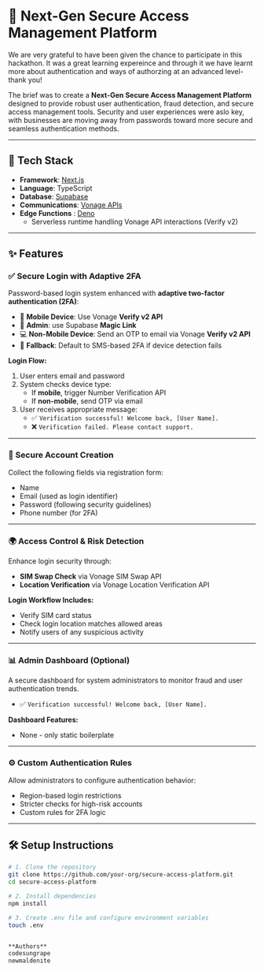 # 🔐 Next-Gen Secure Access Management Platform

We are very grateful to have been given the chance to participate in this hackathon. It was a great learning expereince and through it we have learnt more about authentication and ways of authorzing at an advanced level- thank you!

The brief was to create a **Next-Gen Secure Access Management Platform** designed to provide robust user authentication, fraud detection, and secure access management tools. Security and user experiences were aslo key, with businesses are moving away from passwords toward more secure and seamless authentication methods. 

---

## 🚀 Tech Stack

- **Framework**: [Next.js](https://nextjs.org/)
- **Language**: TypeScript
- **Database**: [Supabase](https://supabase.com/)
- **Communications**: [Vonage APIs](https://developer.vonage.com/)  
- **Edge Functions** : [Deno](https://deno.land/)
  - Serverless runtime handling Vonage API interactions (Verify v2)

---

## ✨ Features

### ✅ Secure Login with Adaptive 2FA

Password-based login system enhanced with **adaptive two-factor authentication (2FA)**:

- 📱 **Mobile Device**: Use Vonage **Verify v2 API**
- 👤 **Admin**: use Supabase **Magic Link** 
- 💻 **Non-Mobile Device**: Send an OTP to email via Vonage **Verify v2 API**
- 🔄 **Fallback**: Default to SMS-based 2FA if device detection fails

**Login Flow:**

1. User enters email and password
2. System checks device type:
   - If **mobile**, trigger Number Verification API
   - If **non-mobile**, send OTP via email
3. User receives appropriate message:
   - ✅ `Verification successful! Welcome back, [User Name].`
   - ❌ `Verification failed. Please contact support.`

---

### 👤 Secure Account Creation

Collect the following fields via registration form:

- Name
- Email (used as login identifier)
- Password (following security guidelines)
- Phone number (for 2FA)

---

### 🌍 Access Control & Risk Detection

Enhance login security through:

- **SIM Swap Check** via Vonage SIM Swap API
- **Location Verification** via Vonage Location Verification API

**Login Workflow Includes:**

- Verify SIM card status
- Check login location matches allowed areas
- Notify users of any suspicious activity

---

### 📊 Admin Dashboard (Optional)

A secure dashboard for system administrators to monitor fraud and user authentication trends.
- ✅ `Verification successful! Welcome back, [User Name].`

**Dashboard Features:**
- None - only static boilerplate
  
---


### ⚙️ Custom Authentication Rules

Allow administrators to configure authentication behavior:

- Region-based login restrictions
- Stricter checks for high-risk accounts
- Custom rules for 2FA logic

---

## 🛠️ Setup Instructions

```bash
# 1. Clone the repository
git clone https://github.com/your-org/secure-access-platform.git
cd secure-access-platform

# 2. Install dependencies
npm install

# 3. Create .env file and configure environment variables
touch .env


**Authors**
codesungrape
newmaldenite


